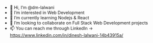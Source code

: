 - 👋 Hi, I’m @dm-lalwani
- 👀 I’m interested in Web Development
- 🌱 I’m currently learning Nodejs & React
- 💞️ I’m looking to collaborate on Full Stack Web Development projects
- 📫 You can reach me through LinkedIn ->  https://www.linkedin.com/in/dinesh-lalwani-14b43915a/

<!---
dm-lalwani/dm-lalwani is a ✨ special ✨ repository because its `README.md` (this file) appears on your GitHub profile.
You can click the Preview link to take a look at your changes.
--->
